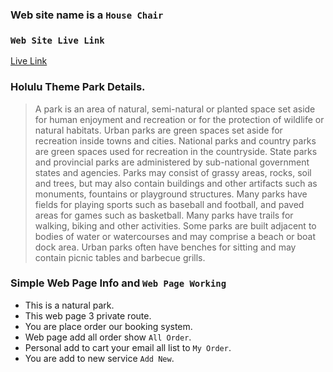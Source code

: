 ### Web site name is a `House Chair`

### `Web Site Live Link`

[Live Link](https://theme-park-tp.web.app)

### Holulu Theme Park Details.

> A park is an area of natural, semi-natural or planted space set aside for human enjoyment and recreation or for the protection of wildlife or natural habitats. Urban parks are green spaces set aside for recreation inside towns and cities. National parks and country parks are green spaces used for recreation in the countryside. State parks and provincial parks are administered by sub-national government states and agencies. Parks may consist of grassy areas, rocks, soil and trees, but may also contain buildings and other artifacts such as monuments, fountains or playground structures. Many parks have fields for playing sports such as baseball and football, and paved areas for games such as basketball. Many parks have trails for walking, biking and other activities. Some parks are built adjacent to bodies of water or watercourses and may comprise a beach or boat dock area. Urban parks often have benches for sitting and may contain picnic tables and barbecue grills.

### Simple Web Page Info and `Web Page Working`

- This is a natural park.
- This web page 3 private route.
- You are place order our booking system.
- Web page add all order show `All Order`.
- Personal add to cart your email all list to `My Order`.
- You are add to new service `Add New`.
